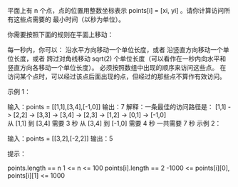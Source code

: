 平面上有 n 个点，点的位置用整数坐标表示 points[i] = [xi, yi] 。请你计算访问所有这些点需要的 最小时间（以秒为单位）。

你需要按照下面的规则在平面上移动：

每一秒内，你可以：
沿水平方向移动一个单位长度，或者
沿竖直方向移动一个单位长度，或者
跨过对角线移动 sqrt(2) 个单位长度（可以看作在一秒内向水平和竖直方向各移动一个单位长度）。
必须按照数组中出现的顺序来访问这些点。
在访问某个点时，可以经过该点后面出现的点，但经过的那些点不算作有效访问。

示例 1：

输入：points = [[1,1],[3,4],[-1,0]]
输出：7
解释：一条最佳的访问路径是： [1,1] -> [2,2] -> [3,3] -> [3,4] -> [2,3] -> [1,2] -> [0,1] -> [-1,0]  
从 [1,1] 到 [3,4] 需要 3 秒
从 [3,4] 到 [-1,0] 需要 4 秒
一共需要 7 秒
示例 2：

输入：points = [[3,2],[-2,2]]
输出：5

提示：

points.length == n
1 <= n <= 100
points[i].length == 2
-1000 <= points[i][0], points[i][1] <= 1000
